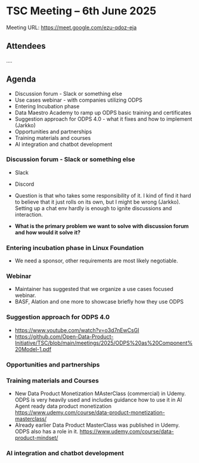 # TSC Meeting – 6th June 2025

Meeting URL:  https://meet.google.com/ezu-qdoz-eja 

## Attendees
....

## Agenda

- Discussion forum - Slack or something else
- Use cases webinar - with companies utilizing ODPS
- Entering Incubation phase
- Data Maestro Academy to ramp up ODPS basic training and certificates
- Suggestion approach for ODPS 4.0 - what it fixes and how to implement (Jarkko)
- Opportunities and partnerships
- Training materials and courses
- AI integration and chatbot development
    
### Discussion forum - Slack or something else
- Slack
- Discord

-  Question is that who takes some responsibility of it. I kind of find it hard to believe that it just rolls on its own, but I might be wrong (Jarkko). Setting up a chat env hardly is enough to ignite discussions and interaction. 
- **What is the primary problem we want to solve with discussion forum and how would it solve it?**

### Entering incubation phase in Linux Foundation
- We need a sponsor, other requirements are most likely negotiable.
  
### Webinar
- Maintainer has suggested that we organize a use cases focused webinar.
- BASF, Alation and one more to showcase briefly how they use ODPS

### Suggestion approach for ODPS 4.0 
- https://www.youtube.com/watch?v=o3d7nEwCsGI
- https://github.com/Open-Data-Product-Initiative/TSC/blob/main/meetings/2025/ODPS%20as%20Component%20Model-1.pdf

### Opportunities and partnerships

### Training materials and Courses
- New Data Product Monetization MAsterClass (commercial) in Udemy. ODPS is very heavily used and includes guidance how to use it in AI Agent ready data product monetization https://www.udemy.com/course/data-product-monetization-masterclass/
- Already earlier Data Product MasterClass was published in Udemy. ODPS also has a role in it. https://www.udemy.com/course/data-product-mindset/

### AI integration and chatbot development

